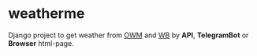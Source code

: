 # weatherme
Django project to get weather from [OWM](https://openweathermap.org) and [WB](https://weatherbit.io) by **API**, **TelegramBot** or **Browser** html-page.
